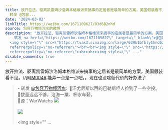 ```yaml
---
title: 放开拉法、驱离凯雷姆沙洛姆本格维派来搞事的定居者是最简单的方案，美国假装看不见。//@IM0046:能弄一点是一点吧。。现在也没啥低代价的好办法了 -
  转发 @包容...
date: '2024-03-02'
linkTitle: https://weibo.com/1671109627/O3d6B2nhd
source: 包容万物恒河水的微博
description: "放开拉法、驱离凯雷姆沙洛姆本格维派来搞事的定居者是最简单的方案，美国假装看不见。//<a href=\"https://weibo.com/n/IM0046\">@IM0046</a>:能弄一点是一点吧。。现在也没啥低代价的好办法了<br><blockquote>
  - 转发 <a href=\"https://weibo.com/1671109627\" target=\"_blank\">@包容万物恒河水</a>: \U0001F53B汗尤尼斯以西的巴勒斯坦人捡到了一些空投。<br>\U0001F53B数量远远不够，沧海一粟、杯水车薪。<br>\U0001F53B源：WarWatchs
  <img style=\"\" src=\"https://tvax3.sinaimg.cn/large/639b1bfbly1hnd5zaqe84j20p20zkn8q.jpg\"
  referrerpolicy=\"no-referrer\"><br><br><img style=\"\" src=\"https://tvax4.sinaimg.cn/large/639b1bfbly1hnd5zdvy5tj20ls0zkqfa.jpg\"
  referrerpolicy=\"no-referrer\"><br><br><img style=\"\" ..."
disable_comments: true
---
```

放开拉法、驱离凯雷姆沙洛姆本格维派来搞事的定居者是最简单的方案，美国假装看不见。//<a href="https://weibo.com/n/IM0046">@IM0046</a>:能弄一点是一点吧。。现在也没啥低代价的好办法了<br><blockquote> - 转发 <a href="https://weibo.com/1671109627" target="_blank">@包容万物恒河水</a>: 🔻汗尤尼斯以西的巴勒斯坦人捡到了一些空投。<br>🔻数量远远不够，沧海一粟、杯水车薪。<br>🔻源：WarWatchs <img style="" src="https://tvax3.sinaimg.cn/large/639b1bfbly1hnd5zaqe84j20p20zkn8q.jpg" referrerpolicy="no-referrer"><br><br><img style="" src="https://tvax4.sinaimg.cn/large/639b1bfbly1hnd5zdvy5tj20ls0zkqfa.jpg" referrerpolicy="no-referrer"><br><br><img style="" ...